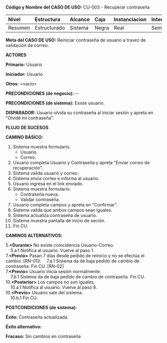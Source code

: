 **Código y Nombre del CASO  DE  USO:** CU-003 - Recuperar contraseña

| Nivel  | Estructura | Alcance|Caja|Instanciacion| Interaccion|
|:------- |:-------|:-----|:-----|:-----|:-----|
| Resumen    | Estructurado | Sistema |Negra |Real |Semantico|

**Meta del CASO  DE  USO:** Reiniciar contraseña de usuario a travez de validación de correo.

**ACTORES** 

**Primario:** Usuario

**Iniciador:** Usuario

**Otros:** <vacío>

**PRECONDICIONES (de negocio):** --

**PRECONDICIONES (de sistema):** Existe usuario.

**DISPARADOR:** Usuario olvida su contraseña al iniciar sesión y apreta en "Olvidé mi contraseña".

**FLUJO DE SUCESOS**

**CAMINO BÁSICO:**

1. Sistema muestra formulario.
   - Usuario.
   - Correo.
2. Usuario completa Usuario y Contraseña y apreta "Enviar correo de recuperación".
5. Sistema valida usuario y correo.
6. Sistema envia correo e informa al usuario.
7. Usuario ingresa en el link enviado.
8. Sistema muestra formulario.
   - Contraseña nueva.
   - Validar contraseña.
9. Usuario completa campos y apreta en "Confirmar".
10. Sistema valida que ambos campos sean iguales.
11. Sistema actualiza contraseña de usuario.
12. Sistema muestra pantalla de inicio de seción.
13. Fin CU.

**CAMINOS ALTERNATIVOS:**

5.**\<Durante\>** No existe coincidencia Usuario-Correo.\
&nbsp;&nbsp;&nbsp;&nbsp;5.a.1 Notifica al usuario. Vuelve al paso 1.\
7.**\<Previo\>** Pasan 7 días desde pedido de reinicio y no se efectúa el cambio. [RN-01]\ 
&nbsp;&nbsp;&nbsp;&nbsp;7.a.1 Sistema da de baja pedido de cambio de contraseña. Fin CU. [RN-02]\
7.**\<Previo\>** Usuario inicia sesión normalmente.\
&nbsp;&nbsp;&nbsp;&nbsp;7.b.1 Sistema da de baja pedido de cambio de contraseña. Fin CU.\
10.**\<Posterior\>** Los campos no son iguales.\
&nbsp;&nbsp;&nbsp;&nbsp;10.a.1  Notifica al usuario. Vuelve al paso 8.\
10.**\<Previo\>** Usuario sale del sistema.\
&nbsp;&nbsp;&nbsp;&nbsp;10.b.1 Fin CU.
    
**POSTCONDICIONES (de sistema):**

**Éxito:** Contraseña actualizada.

**Éxito alternativo:**

**Fracaso:** Sin cambios en contraseña
